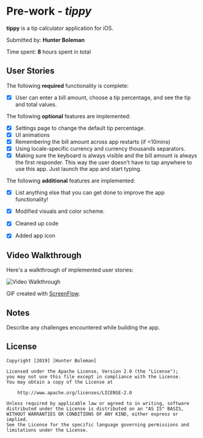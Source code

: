 # Pre-work - *tippy*

**tippy** is a tip calculator application for iOS.

Submitted by: **Hunter Boleman**

Time spent: **8** hours spent in total

## User Stories

The following **required** functionality is complete:

* [X] User can enter a bill amount, choose a tip percentage, and see the tip and total values.

The following **optional** features are implemented:
* [X] Settings page to change the default tip percentage.
* [X] UI animations
* [X] Remembering the bill amount across app restarts (if <10mins)
* [X] Using locale-specific currency and currency thousands separators.
* [X] Making sure the keyboard is always visible and the bill amount is always the first responder. This way the user doesn't have to tap anywhere to use this app. Just launch the app and start typing.

The following **additional** features are implemented:

- [X] List anything else that you can get done to improve the app functionality!
* [X] Modified visuals and color scheme.
* [X] Cleaned up code
* [X] Added app icon


## Video Walkthrough 

Here's a walkthrough of implemented user stories:

<img src='https://i.imgur.com/av0dnYD.gif' title='Video Walkthrough' width='' alt='Video Walkthrough' />

GIF created with [ScreenFlow](https://www.telestream.net/screenflow/).

## Notes

Describe any challenges encountered while building the app.

## License

    Copyright [2019] [Hunter Boleman]

    Licensed under the Apache License, Version 2.0 (the "License");
    you may not use this file except in compliance with the License.
    You may obtain a copy of the License at

        http://www.apache.org/licenses/LICENSE-2.0

    Unless required by applicable law or agreed to in writing, software
    distributed under the License is distributed on an "AS IS" BASIS,
    WITHOUT WARRANTIES OR CONDITIONS OF ANY KIND, either express or implied.
    See the License for the specific language governing permissions and
    limitations under the License.
